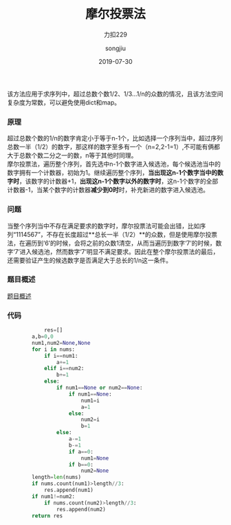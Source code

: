 ﻿---
layout:     post
title:      摩尔投票法 
subtitle:   力扣229
date:       2019-07-30
author:     songjiu
header-img: img/post-bg-2015.jpg
catalog: true
tags:
    - 算法
---
该方法应用于求序列中，超过总数个数1/2、1/3...1/n的众数的情况，且该方法空间复杂度为常数，可以避免使用dict和map。
### 原理
超过总数个数的1/n的数字肯定小于等于n-1个，比如选择一个序列当中，超过序列总数一半（1/2）的数字，那这样的数字至多有一个（n=2,2-1=1）,不可能有俩都大于总数个数二分之一的数，n等于其他时同理。  
摩尔投票法，遍历整个序列，首先选中n-1个数字进入候选池，每个候选池当中的数字拥有一个计数器，初始为1。继续遍历整个序列，**当出现这n-1个数字当中的数字时**，该数字的计数器+1，**出现这n-1个数字以外的数字时**，这n-1个数字的全部计数器-1，当某个数字的计数器**减少到0时**时，补充新进的数字进入候选池。
### 问题
当整个序列当中不存在满足要求的数字时，摩尔投票法可能会出错，比如序列“1114567”，不存在长度超过**总长一半（1/2）**的众数，但是使用摩尔投票法，在遍历到‘6’的时候，会将之前的众数1清空，从而当遍历到数字‘7’的时候，数字‘7’进入候选池，然而数字‘7’明显不满足要求。因此在整个摩尔投票法的最后，还需要验证产生的候选数字是否满足大于总长的1/n这一条件。
### 题目概述
[题目概述](https://leetcode-cn.com/problems/majority-element-ii/comments/)
### 代码
```python
            res=[]
        a,b=0,0
        num1,num2=None,None
        for i in nums:
            if i==num1:
                a+=1
            elif i==num2:
                b+=1
            else:
                if num1==None or num2==None:
                    if num1==None:
                        num1=i
                        a=1
                    else:
                        num2=i
                        b=1
                else:
                    a-=1
                    b-=1
                    if a==0:
                        num1=None
                    if b==0:
                        num2=None
        length=len(nums)
        if nums.count(num1)>length//3:
            res.append(num1)
        if num1!=num2:
            if nums.count(num2)>length//3:
                res.append(num2)
        return res
                
```
